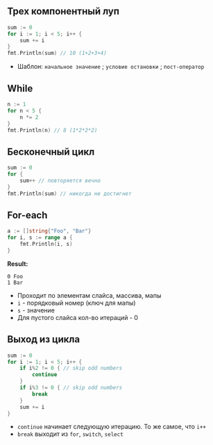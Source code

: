 ## Трех компонентный луп

```go
sum := 0
for i := 1; i < 5; i++ {
	sum += i
}
fmt.Println(sum) // 10 (1+2+3+4)
```
- Шаблон: `начальное значение` ; `условие остановки` ; `пост-оператор`

## While

``` go
n := 1
for n < 5 {
	n *= 2
}
fmt.Println(n) // 8 (1*2*2*2)
```

## Бесконечный цикл

``` go
sum := 0
for {
	sum++ // повторяется вечно
}
fmt.Println(sum) // никогда не достигнет
```

## For-each

``` go
a := []string{"Foo", "Bar"}
for i, s := range a {
	fmt.Println(i, s)
}
```
**Result:**
``` 
0 Foo
1 Bar
```
- Проходит по элементам слайса, массива, мапы
- `i` - порядковый номер (ключ для мапы)
- `s` - значение
- Для пустого слайса кол-во итераций - 0

## Выход из цикла

``` go
sum := 0
for i := 1; i < 5; i++ {
	if i%2 != 0 { // skip odd numbers
		continue
	}
	if i%3 != 0 { // skip odd numbers
		break
	}
	sum += i
}
```
- `continue` начинает следующую итерацию. То же самое, что `i++`
- `break` выходит из `for`, `switch`, `select`